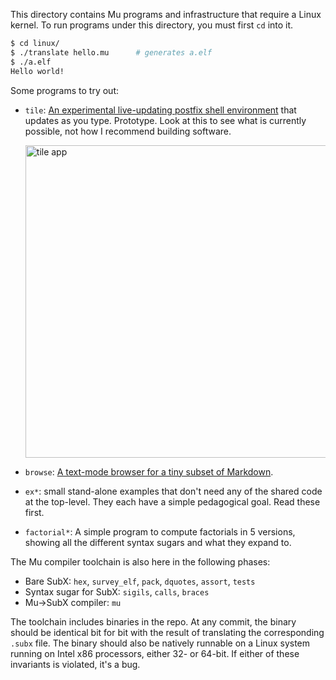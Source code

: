 This directory contains Mu programs and infrastructure that require a Linux
kernel. To run programs under this directory, you must first `cd` into it.

  ```sh
  $ cd linux/
  $ ./translate hello.mu      # generates a.elf
  $ ./a.elf
  Hello world!
  ```

Some programs to try out:

* `tile`: [An experimental live-updating postfix shell environment](https://mastodon.social/@akkartik/105108305362341204)
  that updates as you type. Prototype. Look at this to see what is currently
  possible, not how I recommend building software.

  <img alt='tile app' src='../html/rpn5.png' width='500px'>

* `browse`: [A text-mode browser for a tiny subset of Markdown](https://mastodon.social/@akkartik/104845344081779025).

* `ex*`: small stand-alone examples that don't need any of the shared code at
  the top-level. They each have a simple pedagogical goal. Read these first.

* `factorial*`: A simple program to compute factorials in 5 versions, showing
  all the different syntax sugars and what they expand to.

The Mu compiler toolchain is also here in the following phases:

* Bare SubX: `hex`, `survey_elf`, `pack`, `dquotes`, `assort`, `tests`
* Syntax sugar for SubX: `sigils`, `calls`, `braces`
* Mu-&gt;SubX compiler: `mu`

The toolchain includes binaries in the repo. At any commit, the binary should
be identical bit for bit with the result of translating the corresponding
`.subx` file. The binary should also be natively runnable on a Linux system
running on Intel x86 processors, either 32- or 64-bit. If either of these
invariants is violated, it's a bug.
